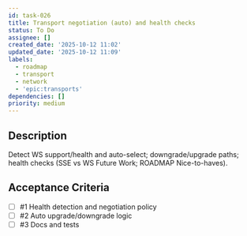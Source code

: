 ```yaml
---
id: task-026
title: Transport negotiation (auto) and health checks
status: To Do
assignee: []
created_date: '2025-10-12 11:02'
updated_date: '2025-10-12 11:09'
labels:
  - roadmap
  - transport
  - network
  - 'epic:transports'
dependencies: []
priority: medium
---
```


## Description

<!-- SECTION:DESCRIPTION:BEGIN -->
Detect WS support/health and auto-select; downgrade/upgrade paths; health checks (SSE vs WS Future Work; ROADMAP Nice-to-haves).
<!-- SECTION:DESCRIPTION:END -->

## Acceptance Criteria
<!-- AC:BEGIN -->
- [ ] #1 Health detection and negotiation policy
- [ ] #2 Auto upgrade/downgrade logic
- [ ] #3 Docs and tests
<!-- AC:END -->
